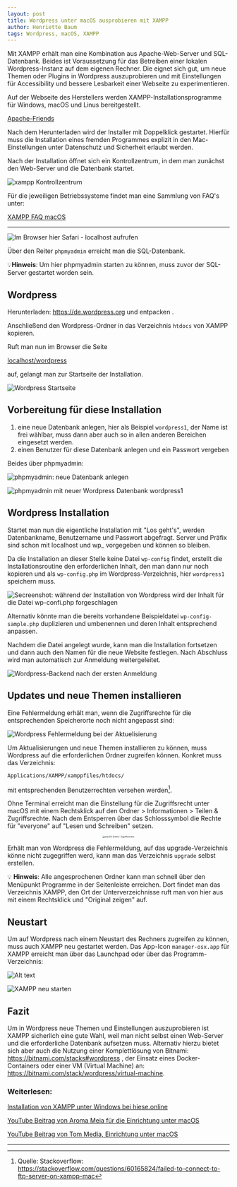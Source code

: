 ```yaml
---
layout: post
title: Wordpress unter macOS ausprobieren mit XAMPP 
author: Henriette Baum
tags: Wordpress, macOS, XAMPP
---
```




Mit XAMPP erhält man eine Kombination aus Apache-Web-Server und SQL-Datenbank. Beides ist Voraussetzung für das Betreiben einer lokalen Wordpress-Instanz auf dem eigenen Rechner. Die eignet sich gut, um neue Themen oder Plugins in Wordpress auszuprobieren und mit Einstellungen für Accessibility und bessere Lesbarkeit einer Webseite zu experimentieren.

Auf der Webseite des Herstellers werden XAMPP-Installationsprogramme für Windows, macOS und Linus bereitgestellt.

[Apache-Friends](https://www.apachefriends.org/de/index.html)

Nach dem Herunterladen wird der Installer mit Doppelklick gestartet. Hierfür muss die Installation eines fremden Programmes explizit in den Mac-Einstellungen unter Datenschutz und Sicherheit erlaubt werden.

Nach der Installation öffnet sich ein Kontrollzentrum, in dem man zunächst den Web-Server und die Datenbank startet.

![xampp Kontrollzentrum](/assets/images/2023-08-02-wp-xampp-mac/xampp-controlcenter.png)


Für die jeweiligen Betriebssysteme findet  man eine Sammlung von FAQ's unter:

[XAMPP FAQ macOS](https://www.apachefriends.org/de/faq_osx.html)

___



![Im Browser hier Safari - localhost aufrufen](/assets/images/2023-08-02-wp-xampp-mac/safari-xampp-startpage-localhost.png)



Über den Reiter `phpmyadmin` erreicht man die SQL-Datenbank. 

💡**Hinweis**: Um hier phpmyadmin starten zu können, muss zuvor der SQL-Server gestartet worden sein.



## Wordpress

Herunterladen: https://de.wordpress.org und entpacken .

Anschließend den Wordpress-Ordner in das Verzeichnis `htdocs` von XAMPP kopieren.

Ruft man nun im Browser die Seite

[localhost/wordpress](localhost/wordpress ) 

auf, gelangt man zur Startseite der Installation.

![Wordpress Startseite](/assets/images/2023-08-02-wp-xampp-mac/wp-install-start.png)



## Vorbereitung für diese Installation

1. eine neue Datenbank anlegen, hier als Beispiel `wordpress1`,  der Name ist frei wählbar, muss dann aber auch so in allen anderen Bereichen eingesetzt werden.
2. einen Benutzer für diese Datenbank anlegen und ein Passwort vergeben

Beides über phpmyadmin:

![phpmyadmin: neue Datenbank anlegen](/assets/images/2023-08-02-wp-xampp-mac/sql-create-new-db.png)



![phpmyadmin mit neuer Wordpress Datenbank wordpress1](/assets/images/2023-08-02-wp-xampp-mac/phpmyadmin-new-wp-daabase.png)



## Wordpress Installation

Startet man nun die eigentliche Installation mit "Los geht's", werden Datenbankname, Benutzername und Passwort abgefragt. Server und Präfix sind schon mit localhost und wp_ vorgegeben und können so bleiben.

Da die Installation an dieser Stelle keine Datei `wp-config` findet, erstellt die Installationsroutine den erforderlichen Inhalt, den man dann nur noch kopieren und als `wp-config.php`  im Wordpress-Verzeichnis, hier `wordpress1` speichern muss. 

![Secreenshot: während der Installation von Wordpress wird der Inhalt für die Datei wp-confi.php forgeschlagen](/assets/images/2023-08-02-wp-xampp-mac/wp-install-create-wpconfig.png)

Alternativ könnte man die bereits vorhandene Beispieldatei `wp-config-sample.php` duplizieren und umbenennen und deren Inhalt entsprechend anpassen.

Nachdem die Datei angelegt wurde, kann man die Installation fortsetzen und dann auch den Namen für die neue Website festlegen. Nach Abschluss wird man automatisch zur Anmeldung weitergeleitet.

![Wordpress-Backend nach der ersten Anmeldung](/assets/images/2023-08-02-wp-xampp-mac/safari-wp-startwindow.png)



## Updates und neue Themen installieren

Eine Fehlermeldung erhält man, wenn die Zugriffsrechte für die entsprechenden Speicherorte noch nicht angepasst sind:

![Wordpress Fehlermeldung bei der Aktuelisierung](/assets/images/2023-08-02-wp-xampp-mac/wp-aktuallisierung-fehlermeldung.png)

Um Aktualisierungen und neue Themen installieren zu können, muss Wordpress auf die erforderlichen Ordner zugreifen können. Konkret muss das Verzeichnis: 

`Applications/XAMPP/xamppfiles/htdocs/` 

mit entsprechenden Benutzerrechten versehen werden[^1]. 


Ohne Terminal erreicht man die Einstellung für die Zugriffsrecht unter macOS mit einem Rechtsklick auf den Ordner > Informationen > Teilen & Zugriffsrechte. Nach dem Entsperren über das Schlosssymbol die Rechte für "everyone" auf "Lesen und Schreiben" setzen.

<center><img src="/assets/images/2023-08-02-wp-xampp-mac/finder-informatio-zugriffsrechte.png" alt="macOS Ordner- Zugriffsrechte" style="zoom: 33%;"/></center>

Erhält man von Wordpress die Fehlermeldung, auf das upgrade-Verzeichnis könne nicht zugegriffen werd, kann man das Verzeichnis `upgrade` selbst erstellen.



💡 **Hinweis**: Alle angesprochenen Ordner kann man schnell über den Menüpunkt Programme in der Seitenleiste erreichen. Dort findet man das Verzeichnis XAMPP, den Ort der Unterverzeichnisse ruft man von hier aus mit einem Rechtsklick und "Original zeigen" auf.



## Neustart

Um auf Wordpress nach einem Neustart des Rechners zugreifen zu können, muss auch XAMPP neu gestartet werden. Das App-Icon `manager-osx.app` für XAMPP erreicht man über das Launchpad oder über das Programm-Verzeichnis:

![Alt text](/assets/images/2023-08-02-wp-xampp-mac/max-launchpad-xampp.png)


![XAMPP neu starten](/assets/images/2023-08-02-wp-xampp-mac/finder-program-manager-osx-app.png)



## Fazit

Um in Wordpress neue Themen und Einstellungen auszuprobieren ist XAMPP sicherlich eine gute Wahl, weil man nicht selbst einen Web-Server und die erforderliche Datenbank aufsetzen muss. Alternativ hierzu bietet sich aber auch die Nutzung einer Komplettlösung von Bitnami: https://bitnami.com/stacks#wordpress ,  der Einsatz eines Docker-Containers  oder einer VM (Virtual Machine) an: https://bitnami.com/stack/wordpress/virtual-machine.


### Weiterlesen:

[Installation von XAMPP unter Windows bei hiese.online](https://www.heise.de/download/blog/Wordpress-mit-XAMPP-auf-dem-eigenen-Rechner-ausprobieren-3286703)

[YouTube Beitrag von Aroma Meia für die Einrichtung unter  macOS](https://www.youtube.com/watch?v=M6vgABWvCGU)

[YouTube Beitrag von Tom Media, Einrichtung unter macOS ](https://www.youtube.com/watch?v=UJ4YMxAFlz4&t=18s)
___



[^1]: Quelle: Stackoverflow: https://stackoverflow.com/questions/60165824/failed-to-connect-to-ftp-server-on-xampp-mac